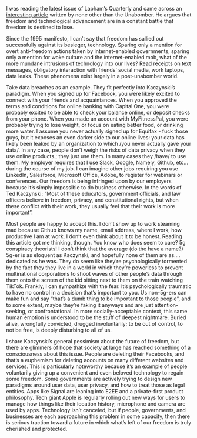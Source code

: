 I was reading the latest issue of Lapham’s Quarterly and came across an [interesting article](https://www.laphamsquarterly.org/technology/technical-error) written by none other than the Unabomber. He argues that freedom and technological advancement are in a constant battle that freedom is destined to lose.

Since the 1995 manifesto, I can’t say that freedom has sallied out successfully against its besieger, technology. Sparing only a mention for overt anti-freedom actions taken by internet-enabled governments, sparing only a mention for woke culture and the internet-enabled mob, what of the more mundane intrusions of technology into our lives? Read receipts on text messages, obligatory interaction with friends’ social media, work laptops, data leaks. These phenomena exist largely in a post-unabomber world.

Take data breaches as an example. They fit perfectly into Kaczynski’s paradigm. When you signed up for Facebook, you were likely excited to connect with your friends and acquaintances. When you approved the terms and conditions for online banking with Capital One, you were probably excited to be able to check your balance online, or deposit checks from your phone. When you made an account with MyFitnessPal, you were probably trying to lose weight, or focus on eating better food, or drinking more water. I assume you never actually signed up for Equifax - fuck those guys, but it exposes an even darker side to our online lives: your data has likely been leaked by an organization to which /you never actually gave your data/. In any case, people don’t weigh the risks of data privacy when they use online products.; they just use them. In many cases they /have/ to use them. My employer requires that I use Slack, Google, Namely, Github, etc… during the course of my job. I can imagine other jobs requiring you use LinkedIn, Salesforce, Microsoft Office, Adobe, to register for webinars or conferences. Our freedom is being infringed upon by our employers because it’s simply impossible to do business otherwise. In the words of Ted Kaczynski: “Most of these educators, government officials, and law officers believe in freedom, privacy, and constitutional rights, but when these conflict with their work, they usually feel that their work is more important”.

Most people are happy to accept this. I don’t show up to work steaming mad because Github knows my name, email address, where I work, how productive I am at work. I don’t even think about it to be honest. Reading this article got me thinking, though. You know who does seem to care? 5g conspiracy theorists! I don’t think that the average (do the have a name?) 5g-er is as eloquent as Kaczynski, and hopefully none of them are as…. dedicated as he was. They do seem like they’re psychologically tormented by the fact they they live in a world in which they’re powerless to prevent multinational corporations to shoot waves of other people’s data through them onto the screen of the kid sitting next to them on the train watching TikTok. Frankly, I can sympathize with the fear. It’s psychologically traumatic to have no control in a decision that’s important to you. Us non-5g-ers can make fun and say “that’s a dumb thing to be important to those people”, and to some extent, maybe they’re faking it anyways and are just attention-seeking, or confrontational. In more socially-acceptable context, this same human emotion is understood to be the stuff of deepest nightmare. Buried alive, wrongfully convicted, drugged involuntarily; to be out of control, to not be free, is deeply disturbing to all of us.

I share Kaczynski’s general pessimism about the future of freedom, but there are glimmers of hope that society at large has reached something of a consciousness about this issue. People are deleting their Facebooks, and that’s a euphemism for deleting accounts on many different websites and services. This is particularly noteworthy because it’s an example of people voluntarily giving up a convenient and even beloved technology to regain some freedom. Some governments are actively trying to design new paradigms around user data, user privacy, and how to treat those as legal entities. Apps like Signal are leaning into E2EE and a private-first product philosophy. Tech giant Apple is regularly rolling out new ways for users to manage how things like their location history, microphone and camera are used by apps. Technology isn’t canceled, but if people, governments, and businesses are each approaching this problem in some capacity, then there is serious traction toward a future in which what’s left of our freedom is truly cherished and protected.

